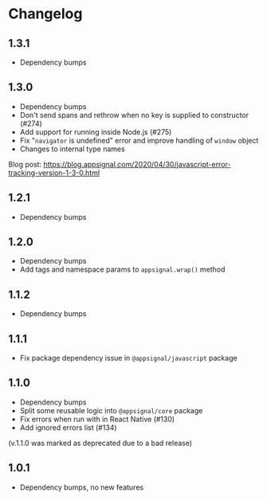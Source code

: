 # Changelog

## 1.3.1
- Dependency bumps

## 1.3.0
- Dependency bumps
- Don't send spans and rethrow when no key is supplied to constructor (#274)
- Add support for running inside Node.js (#275)
- Fix "`navigator` is undefined" error and improve handling of `window` object
- Changes to internal type names

Blog post: https://blog.appsignal.com/2020/04/30/javascript-error-tracking-version-1-3-0.html

## 1.2.1
- Dependency bumps

## 1.2.0
- Dependency bumps
- Add tags and namespace params to `appsignal.wrap()` method 

## 1.1.2
- Dependency bumps

## 1.1.1
- Fix package dependency issue in `@appsignal/javascript` package

## 1.1.0
- Dependency bumps
- Split some reusable logic into `@appsignal/core` package
- Fix errors when run with in React Native (#130)
- Add ignored errors list (#134)

(v.1.1.0 was marked as deprecated due to a bad release)

## 1.0.1
- Dependency bumps, no new features
